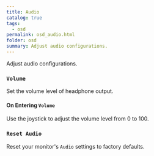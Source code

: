 ```yaml
---
title: Audio
catalog: true
tags: 
  - osd
permalink: osd_audio.html
folder: osd
summary: Adjust audio configurations.
---
```


Adjust audio configurations.

### `Volume`

Set the volume level of headphone output. 

#### On Entering `Volume`

Use the joystick to adjust the volume level from 0 to 100.

### `Reset Audio`

Reset your monitor's `Audio` settings to factory defaults.